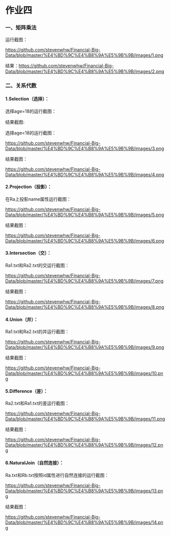 # 作业四

### 一、矩阵乘法

运行截图：

https://github.com/stevenwhw/Financial-Big-Data/blob/master/%E4%BD%9C%E4%B8%9A%E5%9B%9B/images/1.png

结果：https://github.com/stevenwhw/Financial-Big-Data/blob/master/%E4%BD%9C%E4%B8%9A%E5%9B%9B/images/2.png

### 二、关系代数

#### 1.Selection（选择）：

选择age=18的运行截图：

结果截图:

选择age<18的运行截图：

https://github.com/stevenwhw/Financial-Big-Data/blob/master/%E4%BD%9C%E4%B8%9A%E5%9B%9B/images/3.png

结果截图：

https://github.com/stevenwhw/Financial-Big-Data/blob/master/%E4%BD%9C%E4%B8%9A%E5%9B%9B/images/4.png

#### 2.Projection（投影）：

在Ra上投影name属性运行截图：

https://github.com/stevenwhw/Financial-Big-Data/blob/master/%E4%BD%9C%E4%B8%9A%E5%9B%9B/images/5.png

结果截图：

https://github.com/stevenwhw/Financial-Big-Data/blob/master/%E4%BD%9C%E4%B8%9A%E5%9B%9B/images/6.png

#### 3.Intersection（交）：

Ra1.txt和Ra2.txt的交运行截图：

https://github.com/stevenwhw/Financial-Big-Data/blob/master/%E4%BD%9C%E4%B8%9A%E5%9B%9B/images/7.png

结果截图：

https://github.com/stevenwhw/Financial-Big-Data/blob/master/%E4%BD%9C%E4%B8%9A%E5%9B%9B/images/8.png

#### 4.Union（并）：

Ra1.txt和Ra2.txt的并运行截图：

https://github.com/stevenwhw/Financial-Big-Data/blob/master/%E4%BD%9C%E4%B8%9A%E5%9B%9B/images/9.png

结果截图：

https://github.com/stevenwhw/Financial-Big-Data/blob/master/%E4%BD%9C%E4%B8%9A%E5%9B%9B/images/10.png

#### 5.Difference（差）：

Ra2.txt和Ra1.txt的差运行截图：

https://github.com/stevenwhw/Financial-Big-Data/blob/master/%E4%BD%9C%E4%B8%9A%E5%9B%9B/images/11.png

结果截图：

https://github.com/stevenwhw/Financial-Big-Data/blob/master/%E4%BD%9C%E4%B8%9A%E5%9B%9B/images/12.png

#### 6.NaturalJoin（自然连接）：

Ra.txt和Rb.txt按照id属性进行自然连接的运行截图：

https://github.com/stevenwhw/Financial-Big-Data/blob/master/%E4%BD%9C%E4%B8%9A%E5%9B%9B/images/13.png

结果截图：

https://github.com/stevenwhw/Financial-Big-Data/blob/master/%E4%BD%9C%E4%B8%9A%E5%9B%9B/images/14.png

